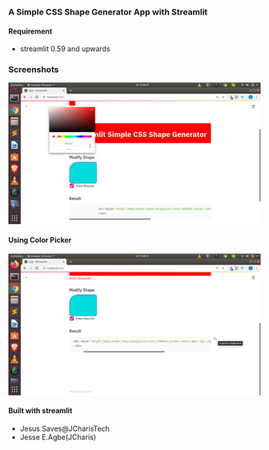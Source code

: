 ### A Simple CSS Shape Generator App with Streamlit

#### Requirement
+ streamlit 0.59 and upwards


### Screenshots
![](image_app01.png)


#### Using Color Picker
![](image_app02.png)



#### Built with streamlit
+ Jesus Saves@JCharisTech
+ Jesse E.Agbe(JCharis)




